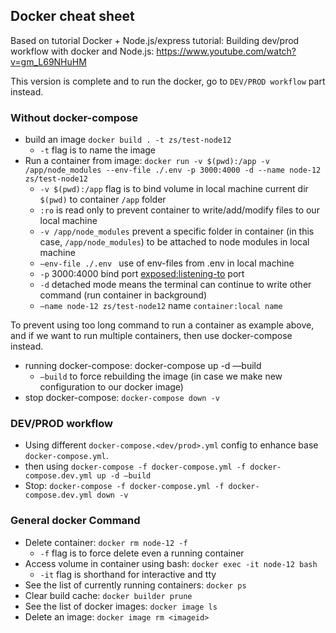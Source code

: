 ## Docker cheat sheet

Based on tutorial Docker + Node.js/express tutorial: Building dev/prod workflow with docker and Node.js: 
https://www.youtube.com/watch?v=gm_L69NHuHM

This version is complete and to run the docker, go to `DEV/PROD workflow` part instead.

### Without docker-compose

- build an image `docker build . -t zs/test-node12`
    - `-t` flag is to name the image
- Run a container from image: `docker run -v $(pwd):/app -v /app/node_modules --env-file ./.env -p 3000:4000 -d --name node-12 zs/test-node12`
    - `-v $(pwd):/app` flag is to bind volume in local machine current dir `$(pwd)` to container `/app` folder
    - `:ro` is read only to prevent container to write/add/modify files to our local machine
    - `-v /app/node_modules` prevent a specific folder in container (in this case, `/app/node_modules`) to be attached to node modules in local machine
    - `—env-file ./.env ` use of env-files from .env in local machine
    - `-p` 3000:4000 bind port <exposed:listening-to> port
    - `-d` detached mode means the terminal can continue to write other command (run container in background)
    - `—name node-12 zs/test-node12` name `container:local name`

To prevent using too long command to run a container as example above, and if we want to run multiple containers, then use 
docker-compose instead.
- running docker-compose: docker-compose up -d —build
    - `—build` to force rebuilding the image (in case we make new configuration to our docker image)
- stop docker-compose: `docker-compose down -v`

### DEV/PROD workflow

- Using different `docker-compose.<dev/prod>.yml` config to enhance base `docker-compose.yml`.
- then using `docker-compose -f docker-compose.yml -f docker-compose.dev.yml up -d —build`
- Stop: `docker-compose -f docker-compose.yml -f docker-compose.dev.yml down -v`


### General docker Command

- Delete container: `docker rm node-12 -f`
    - `-f` flag is to force delete even a running container
- Access volume in container using bash: `docker exec -it node-12 bash`
    - `-it` flag is shorthand for interactive and tty
- See the list of currently running containers: `docker ps`
- Clear build cache: `docker builder prune`
-  See the list of docker images: `docker image ls`
- Delete an image: `docker image rm <imageid>`